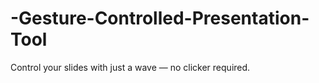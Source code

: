 # -Gesture-Controlled-Presentation-Tool
Control your slides with just a wave — no clicker required.
